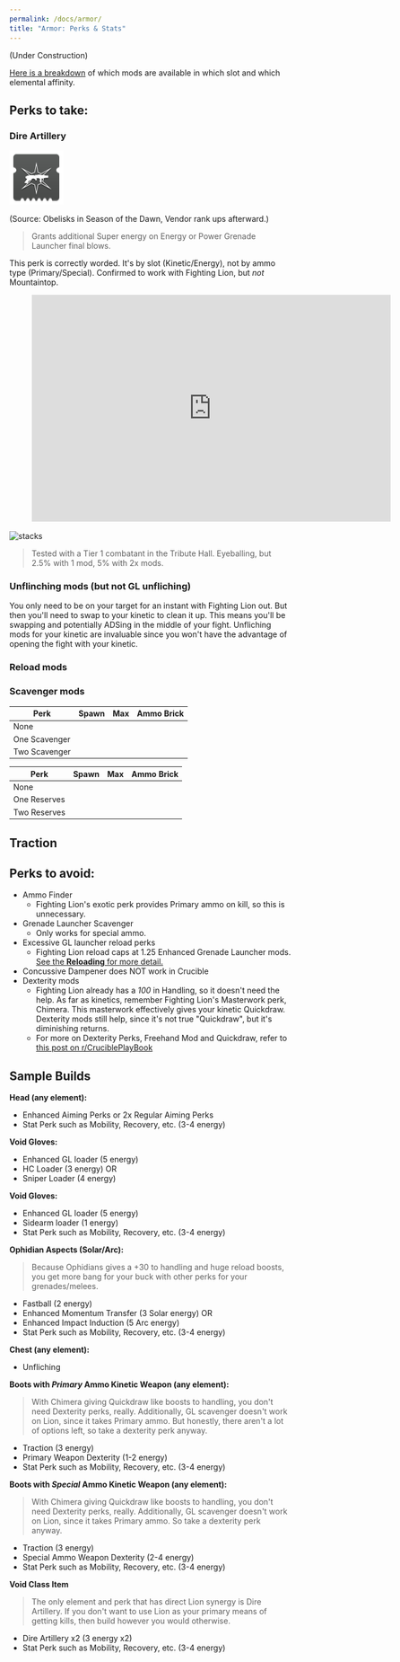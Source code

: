 ```yaml
---
permalink: /docs/armor/
title: "Armor: Perks & Stats"
---
```


(Under Construction)

[Here is a breakdown](https://i.imgur.com/hixbrKA.jpg) of which mods are available in which slot and which elemental affinity.

## Perks to take:

### Dire Artillery
![Dire Artillery](/assets/images/dire_artillery.png)

(Source: Obelisks in Season of the Dawn, Vendor rank ups afterward.)
>Grants additional Super energy on Energy or Power Grenade Launcher final blows.

This perk is correctly worded. It's by slot (Kinetic/Energy), not by ammo type (Primary/Special). Confirmed to work with Fighting Lion, but _not_ Mountaintop.

<figure class="video_container">
  <iframe src='https://gfycat.com/ifr/UnderstatedMarvelousIrukandjijellyfish' frameborder='0' scrolling='no' allowfullscreen width='640' height='404'></iframe>
</figure>

![stacks](https://cdn.discordapp.com/attachments/647452715441717248/654820665467338752/unknown.png)
> Tested with a Tier 1 combatant in the Tribute Hall. Eyeballing, but 2.5% with 1 mod, 5% with 2x mods.

### **Unflinching mods** (but not GL unfliching)

You only need to be on your target for an instant with Fighting Lion out. But then you'll need to swap to your kinetic to clean it up. This means you'll be swapping and potentially ADSing in the middle of your fight. Unfliching mods for your kinetic are invaluable since you won't have the advantage of opening the fight with your kinetic.

### **Reload mods**

### **Scavenger mods**

| Perk          	| Spawn 	| Max 	| Ammo Brick 	|
|---------------	|-------	|-----	|------------	|
| None          	|       	|     	|            	|
| One Scavenger 	|       	|     	|            	|
| Two Scavenger 	|       	|     	|            	|

| Perk          	| Spawn 	| Max 	| Ammo Brick 	|
|---------------	|-------	|-----	|------------	|
| None          	|       	|     	|            	|
| One Reserves  	|       	|     	|            	|
| Two Reserves  	|       	|     	|            	|

## Traction

## Perks to avoid:

- Ammo Finder
  - Fighting Lion's exotic perk provides Primary ammo on kill, so this is unnecessary.
- Grenade Launcher Scavenger
  - Only works for special ammo.
- Excessive GL launcher reload perks
  - Fighting Lion reload caps at 1.25 Enhanced Grenade Launcher mods. [See the **Reloading** for more detail.](/docs/the_gun/#reloading)
- Concussive Dampener does NOT work in Crucible
- Dexterity mods
  - Fighting Lion already has a *100* in Handling, so it doesn't need the help. As far as kinetics, remember Fighting Lion's Masterwork perk, Chimera. This masterwork effectively gives your kinetic Quickdraw.  Dexterity mods still help, since it's not true "Quickdraw", but it's diminishing returns.
  - For more on Dexterity Perks, Freehand Mod and Quickdraw, refer to [this post on r/CruciblePlayBook](https://www.reddit.com/r/CruciblePlaybook/comments/a0itxx/massive_breakdown_of_dexterity_perks_with/)

## Sample Builds

**Head (any element):**
- Enhanced Aiming Perks or 2x Regular Aiming Perks
- Stat Perk such as Mobility, Recovery, etc. (3-4 energy)

**Void Gloves:**
- Enhanced GL loader (5 energy)
- HC Loader (3 energy) OR
- Sniper Loader (4 energy)

**Void Gloves:**
- Enhanced GL loader (5 energy)
- Sidearm loader (1 energy)
- Stat Perk such as Mobility, Recovery, etc. (3-4 energy)

**Ophidian Aspects (Solar/Arc):**
> Because Ophidians gives a +30 to handling and huge reload boosts, you get more bang for your buck with other perks for your grenades/melees.

- Fastball (2 energy)
- Enhanced Momentum Transfer (3 Solar energy) OR
- Enhanced Impact Induction (5 Arc energy)
- Stat Perk such as Mobility, Recovery, etc. (3-4 energy)

**Chest (any element):**
- Unfliching

**Boots with _Primary_ Ammo Kinetic Weapon (any element):**
> With Chimera giving Quickdraw like boosts to handling, you don't need Dexterity perks, really. Additionally, GL scavenger doesn't work on Lion, since it takes Primary ammo. But honestly, there aren't a lot of options left, so take a dexterity perk anyway.

- Traction (3 energy)
- Primary Weapon Dexterity (1-2 energy)
- Stat Perk such as Mobility, Recovery, etc. (3-4 energy)

**Boots with _Special_ Ammo Kinetic Weapon (any element):**
> With Chimera giving Quickdraw like boosts to handling, you don't need Dexterity perks, really. Additionally, GL scavenger doesn't work on Lion, since it takes Primary ammo. So take a dexterity perk anyway.

- Traction (3 energy)
- Special Ammo Weapon Dexterity (2-4 energy)
- Stat Perk such as Mobility, Recovery, etc. (3-4 energy)

**Void Class Item**
> The only element and perk that has direct Lion synergy is Dire Artillery. If you don't want to use Lion as your primary means of getting kills, then build however you would otherwise.

- Dire Artillery x2 (3 energy x2)
- Stat Perk such as Mobility, Recovery, etc. (3-4 energy)
